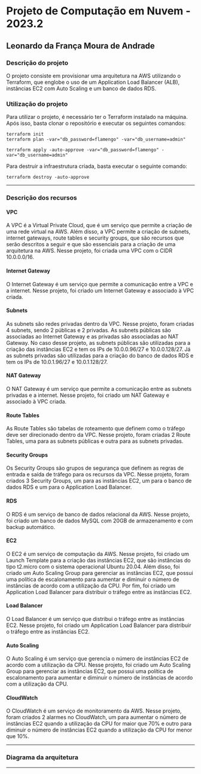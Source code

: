 # Projeto de Computação em Nuvem - 2023.2
## Leonardo da França Moura de Andrade

### Descrição do projeto
O projeto consiste em provisionar uma arquitetura na AWS utilizando o Terraform, que englobe o uso de um Application Load Balancer (ALB), instâncias EC2 com Auto Scaling e um banco de dados RDS.


### Utilização do projeto
Para utilizar o projeto, é necessário ter o Terraform instalado na máquina. Após isso, basta clonar o repositório e executar os seguintes comandos:
```
terraform init
terraform plan -var="db_password=flamengo" -var="db_username=admin"
```
```
terraform apply -auto-approve -var="db_password=flamengo" -var="db_username=admin"
```

Para destruir a infraestrutura criada, basta executar o seguinte comando:
```
terraform destroy -auto-approve 
```

----

### Descrição dos recursos
#### VPC
A VPC é a Virtual Private Cloud, que é um serviço que permite a criação de uma rede virtual na AWS. Além disso, a VPC permite a criação de subnets, internet gateways, route tables e security groups, que são recursos que serão descritos a seguir e que são essenciais para a criação de uma arquitetura na AWS. Nesse projeto, foi criada uma VPC com o CIDR 10.0.0.0/16. 

#### Internet Gateway
O Internet Gateway é um serviço que permite a comunicação entre a VPC e a internet. Nesse projeto, foi criado um Internet Gateway e associado à VPC criada. 

#### Subnets
As subnets são redes privadas dentro da VPC. Nesse projeto, foram criadas 4 subnets, sendo 2 públicas e 2 privadas. As subnets públicas são associadas ao Internet Gateway e as privadas são associadas ao NAT Gateway. No caso desse projeto, as subnets públicas são utilizadas para a criação das instâncias EC2 e tem os IPs de 10.0.0.96/27 e 10.0.0.128/27. Já as subnets privadas são utilizadas para a criação do banco de dados RDS e tem os IPs de 10.0.1.96/27 e 10.0.1.128/27.    

#### NAT Gateway
O NAT Gateway é um serviço que permite a comunicação entre as subnets privadas e a internet. Nesse projeto, foi criado um NAT Gateway e associado à VPC criada.

#### Route Tables
As Route Tables são tabelas de roteamento que definem como o tráfego deve ser direcionado dentro da VPC. Nesse projeto, foram criadas 2 Route Tables, uma para as subnets públicas e outra para as subnets privadas.

#### Security Groups
Os Security Groups são grupos de segurança que definem as regras de entrada e saída de tráfego para os recursos da VPC. Nesse projeto, foram criados 3 Security Groups, um para as instâncias EC2, um para o banco de dados RDS e um para o Application Load Balancer.

#### RDS
O RDS é um serviço de banco de dados relacional da AWS. Nesse projeto, foi criado um banco de dados MySQL com 20GB de armazenamento e com backup automático.

#### EC2
O EC2 é um serviço de computação da AWS. Nesse projeto, foi criado um Launch Template para a criação das instâncias EC2, que são instâncias do tipo t2.micro com o sistema operacional Ubuntu 20.04. Além disso, foi criado um Auto Scaling Group para gerenciar as instâncias EC2, que possui uma política de escalonamento para aumentar e diminuir o número de instâncias de acordo com a utilização da CPU. Por fim, foi criado um Application Load Balancer para distribuir o tráfego entre as instâncias EC2.

#### Load Balancer
O Load Balancer é um serviço que distribui o tráfego entre as instâncias EC2. Nesse projeto, foi criado um Application Load Balancer para distribuir o tráfego entre as instâncias EC2.

#### Auto Scaling 
O Auto Scaling é um serviço que gerencia o número de instâncias EC2 de acordo com a utilização da CPU. Nesse projeto, foi criado um Auto Scaling Group para gerenciar as instâncias EC2, que possui uma política de escalonamento para aumentar e diminuir o número de instâncias de acordo com a utilização da CPU.

#### CloudWatch
O CloudWatch é um serviço de monitoramento da AWS. Nesse projeto, foram criados 2 alarmes no CloudWatch, um para aumentar o número de instâncias EC2 quando a utilização da CPU for maior que 70% e outro para diminuir o número de instâncias EC2 quando a utilização da CPU for menor que 10%.

----

### Diagrama da arquitetura



----




